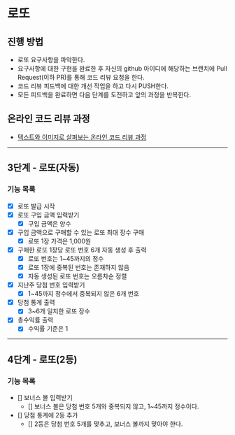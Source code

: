 # 로또
## 진행 방법
* 로또 요구사항을 파악한다.
* 요구사항에 대한 구현을 완료한 후 자신의 github 아이디에 해당하는 브랜치에 Pull Request(이하 PR)를 통해 코드 리뷰 요청을 한다.
* 코드 리뷰 피드백에 대한 개선 작업을 하고 다시 PUSH한다.
* 모든 피드백을 완료하면 다음 단계를 도전하고 앞의 과정을 반복한다.

## 온라인 코드 리뷰 과정
* [텍스트와 이미지로 살펴보는 온라인 코드 리뷰 과정](https://github.com/next-step/nextstep-docs/tree/master/codereview)

---

## 3단계 - 로또(자동)
### 기능 목록
- [x] 로또 발급 시작
- [x] 로또 구입 금액 입력받기
  - [x] 구입 금액은 양수
- [x] 구입 금액으로 구매할 수 있는 로또 최대 장수 구매
  - [x] 로또 1장 가격은 1,000원
- [x] 구매한 로또 1장당 로또 번호 6개 자동 생성 후 출력
  - [x] 로또 번호는 1~45까지의 정수
  - [x] 로또 1장에 중복된 번호는 존재하지 않음
  - [x] 자동 생성된 로또 번호는 오름차순 정렬
- [x] 지난주 당첨 번호 입력받기
  - [x] 1~45까지 정수에서 중복되지 않은 6개 번호
- [x] 당첨 통계 출력
  - [x] 3~6개 일치한 로또 장수
- [x] 총수익률 출력
  - [x] 수익률 기준은 1

---

## 4단계 - 로또(2등)
### 기능 목록
- [] 보너스 볼 입력받기
  - [] 보너스 볼은 당첨 번호 5개와 중복되지 않고, 1~45까지 정수이다.
- [] 당첨 통계에 2등 추가
  - [] 2등은 당첨 번호 5개를 맞추고, 보너스 볼까지 맞아야 한다.
